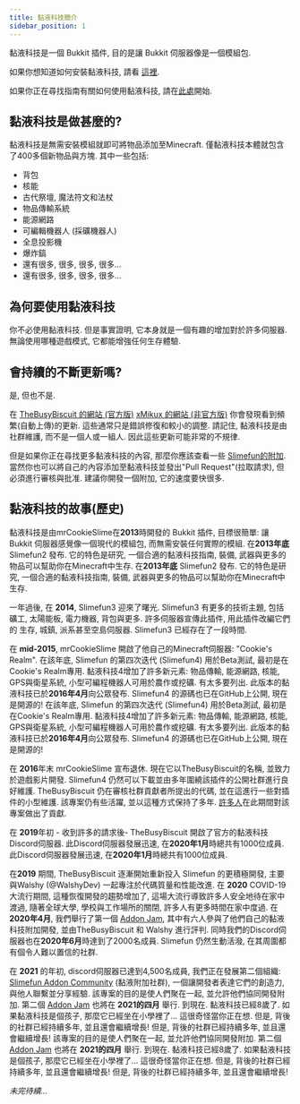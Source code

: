 ```yaml
---
title: 黏液科技簡介
sidebar_position: 1
---
```


黏液科技是一個 Bukkit 插件, 目的是讓 Bukkit 伺服器像是一個模組包.

如果你想知道如何安裝黏液科技, 請看 [這裡](Installing-Slimefun).

如果你正在尋找指南有關如何使用黏液科技, 請在[此處](Getting-Started)開始.

## 黏液科技是做甚麼的?

黏液科技是無需安裝模組就即可將物品添加至Minecraft. 僅黏液科技本體就包含了400多個新物品與方塊. 其中一些包括:

* 背包
* 核能
* 古代祭壇, 魔法符文和法杖
* 物品傳輸系統
* 能源網路
* 可編輯機器人 (採礦機器人)
* 全息投影機
* 爆炸鎬
* 還有很多, 很多, 很多, 很多...
* 還有很多, 很多, 很多, 很多...

## 為何要使用黏液科技

你不必使用黏液科技. 但是事實證明, 它本身就是一個有趣的增加對於許多伺服器. 無論使用哪種遊戲模式, 它都能增強任何生存體驗.

## 會持續的不斷更新嗎?

是, 但也不是.

在 [TheBusyBiscuit 的網站 (官方版)](https://thebusybiscuit.github.io/builds/TheBusyBiscuit/Slimefun4/master/) [xMikux 的網站 (非官方版)](https://xmikux.github.io/builds/xMikux/Slimefun4/master/) 你會發現看到頻繁(自動上傳)的更新. 這些通常只是錯誤修復和較小的調整. 請記住, 黏液科技是由社群維護, 而不是一個人或一組人. 因此這些更新可能非常的不規律.

但是如果你正在尋找更多黏液科技的內容, 那麼你應該查看一些 [Slimefun的附加](Addons). 當然你也可以將自己的內容添加至黏液科技並發出"Pull Request"(拉取請求), 但必須進行審核與批准. 建議你開發一個附加, 它的速度要快很多.

## 黏液科技的故事(歷史)

黏液科技是由mrCookieSlime在**2013**時開發的 Bukkit 插件, 目標很簡單: 讓 Bukkit 伺服器感覺像一個現代的模組包, 而無需安裝任何實際的模組. 在**2013年底** Slimefun2 發布. 它的特色是研究, 一個合適的黏液科技指南, 裝備, 武器與更多的物品可以幫助你在Minecraft中生存. 在**2013年底** Slimefun2 發布. 它的特色是研究, 一個合適的黏液科技指南, 裝備, 武器與更多的物品可以幫助你在Minecraft中生存.

一年過後, 在 **2014**, Slimefun3 迎來了曙光. Slimefun3 有更多的技術主題, 包括 礦工, 太陽能板, 電力機器, 背包與更多. 許多伺服器宣傳此插件, 用此插件改編它們的 生存, 城鎮, 派系甚至空島伺服器. Slimefun3 已經存在了一段時間.

在 **mid-2015**, mrCookieSlime 開啟了他自己的Minecraft伺服器: "Cookie's Realm". 在該年底, Slimefun 的第四次迭代 (Slimefun4) 用於Beta測試, 最初是在Cookie's Realm專用. 黏液科技4增加了許多新元素: 物品傳輸, 能源網路, 核能, GPS與衛星系統, 小型可編程機器人可用於農作或挖礦. 有太多要列出. 此版本的黏液科技已於**2016年4月**向公眾發布. Slimefun4 的源碼也已在GitHub上公開, 現在是開源的! 在該年底, Slimefun 的第四次迭代 (Slimefun4) 用於Beta測試, 最初是在Cookie's Realm專用. 黏液科技4增加了許多新元素: 物品傳輸, 能源網路, 核能, GPS與衛星系統, 小型可編程機器人可用於農作或挖礦. 有太多要列出. 此版本的黏液科技已於**2016年4月**向公眾發布. Slimefun4 的源碼也已在GitHub上公開, 現在是開源的!

在 **2016**年末 mrCookieSlime 宣布退休. 現在它以TheBusyBiscuit的名稱, 並致力於遊戲影片開發. Slimefun4 仍然可以下載並由多年圍繞該插件的公開社群進行良好維護. TheBusyBiscuit 仍在審核社群貢獻者所提出的代碼, 並在這進行一些對插件的小型維護. 該專案仍有些活躍, 並以這種方式保持了多年. [許多人](https://github.com/Slimefun/Slimefun4/graphs/contributors)在此期間對該專案做出了貢獻.

在 **2019**年初 - 收到許多的請求後- TheBusyBiscuit 開啟了官方的黏液科技Discord伺服器. 此Discord伺服器發展迅速, 在**2020年1月**時總共有1000位成員. 此Discord伺服器發展迅速, 在**2020年1月**時總共有1000位成員.

在**2019** 期間, TheBusyBiscuit 逐漸開始重新投入 Slimefun 的更積極開發, 主要與Walshy (@WalshyDev) 一起專注於代碼質量和性能改進. 在 **2020** COVID-19 大流行期間, 這種恢復開發的趨勢增加了, 這場大流行導致許多人安全地待在家中渡過, 隨著全球大學, 學校與工作場所的關閉, 許多人有更多時間在家中度過. 在**2020年4月**, 我們舉行了第一個 [Addon Jam](Addon-Jam-2020), 其中有六人參與了他們自己的黏液科技附加開發, 並由TheBusyBiscuit 和 Walshy 進行評判. 同時我們的Discord伺服器也在**2020年6月**時達到了2000名成員. Slimefun 仍然生動活潑, 在其周圍都有個令人難以置信的社群.

在 **2021** 的年初, discord伺服器已達到4,500名成員, 我們正在發展第二個組織: [Slimefun Addon Community](https://github.com/Slimefun-Addon-Community) (黏液附加社群), 一個讓開發者表達它們的創造力, 與他人聯繫並分享經驗. 該專案的目的是使人們聚在一起, 並允許他們協同開發附加. 第二個 [Addon Jam](Addon-Jam-2021) 也將在 **2021的四月** 舉行. 到現在. 黏液科技已經8歲了. 如果黏液科技是個孩子, 那麼它已經坐在小學裡了... 這很奇怪當你正在想. 但是, 背後的社群已經持續多年, 並且還會繼續增長! 但是, 背後的社群已經持續多年, 並且還會繼續增長! 該專案的目的是使人們聚在一起, 並允許他們協同開發附加. 第二個 [Addon Jam](Addon-Jam-2021) 也將在 **2021的四月** 舉行. 到現在. 黏液科技已經8歲了. 如果黏液科技是個孩子, 那麼它已經坐在小學裡了... 這很奇怪當你正在想. 但是, 背後的社群已經持續多年, 並且還會繼續增長! 但是, 背後的社群已經持續多年, 並且還會繼續增長!

*未完待續...*
